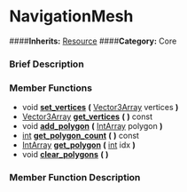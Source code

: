 #  NavigationMesh  
####**Inherits:** [Resource](class_resource)
####**Category:** Core

###  Brief Description  


###  Member Functions 
  * void  **[set&#95;vertices](#set_vertices)**  **(** [Vector3Array](class_vector3array) vertices  **)**
  * [Vector3Array](class_vector3array)  **[get&#95;vertices](#get_vertices)**  **(** **)** const
  * void  **[add&#95;polygon](#add_polygon)**  **(** [IntArray](class_intarray) polygon  **)**
  * [int](class_int)  **[get&#95;polygon&#95;count](#get_polygon_count)**  **(** **)** const
  * [IntArray](class_intarray)  **[get&#95;polygon](#get_polygon)**  **(** [int](class_int) idx  **)**
  * void  **[clear&#95;polygons](#clear_polygons)**  **(** **)**

###  Member Function Description  
